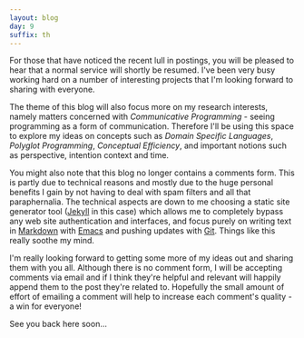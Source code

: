 ```yaml
---
layout: blog
day: 9
suffix: th
---
```


For those that have noticed the recent lull in postings, you will be
pleased to hear that a normal service will shortly be resumed. I've been very
busy working hard on a number of interesting projects that I'm looking
forward to sharing with everyone.

The theme of this blog will also focus more on my research interests,
namely matters concerned with _Communicative Programming_ - seeing programming
as a form of communication. Therefore I'll be using this space to
explore my ideas on concepts such as _Domain Specific Languages_, _Polyglot
Programming_, _Conceptual Efficiency_, and important notions such as
perspective, intention context and time.

You might also note that this blog no longer contains a comments
form. This is partly due to technical reasons and mostly due to the
huge personal benefits I gain by not having to deal with spam filters
and all that paraphernalia. The technical aspects are down to me
choosing a static site generator tool ([Jekyll][1] in this case) which
allows me to completely bypass any web site authentication and interfaces, and
focus purely on writing text in [Markdown][4] with [Emacs][2] and pushing updates with [Git][3]. Things
like this really soothe my mind.


I'm really looking forward to getting some more of my ideas out and
sharing them with you all. Although there is no comment form, I will
be accepting comments via email and if I think they're helpful and relevant will happily append them to the post they're
related to. Hopefully the small amount of effort of emailing a comment
will help to increase each comment's quality - a win for everyone!

See you back here soon...



[1]: http://github.com/mojombo/jekyll/
[2]: http://www.gnu.org/software/emacs/
[3]: http://git-scm.org/
[4]: http://daringfireball.net/projects/markdown/


